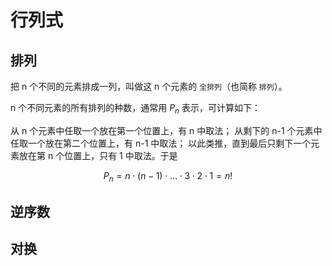 # 行列式

## 排列

把 n 个不同的元素排成一列，叫做这 n 个元素的 `全排列`（也简称 `排列`）。

n 个不同元素的所有排列的种数，通常用 $P_n$ 表示，可计算如下：

从 n 个元素中任取一个放在第一个位置上，有 n 中取法；
从剩下的 n-1 个元素中任取一个放在第二个位置上，有 n-1 中取法；
以此类推，直到最后只剩下一个元素放在第 n 个位置上，只有 1 中取法。于是

$$P_n=n\cdot(n-1)\cdot…\cdot3\cdot2\cdot1=n!$$

## 逆序数

## 对换
